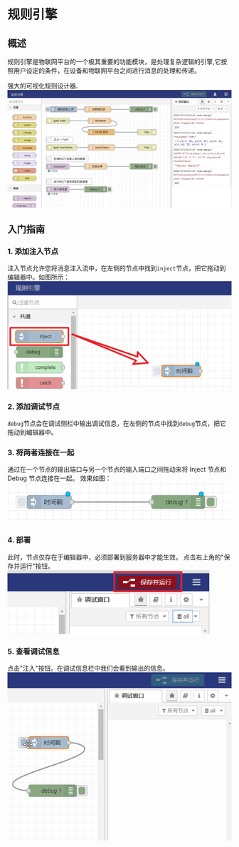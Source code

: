 # 规则引擎

## 概述

规则引擎是物联网平台的一个极其重要的功能模块，是处理复杂逻辑的引擎,它按照用户设定的条件，在设备和物联网平台之间进行消息的处理和传递。

强大的可视化规则设计器.
![img_1.png](../../public/imgs/guide/ruleEngine/rule-engine.jpg)


## 入门指南

### 1. 添加注入节点

注入节点允许您将消息注入流中，在左侧的节点中找到`inject`节点，把它拖动到编辑器中。如图所示：
![img_1.png](../../public/imgs/guide/ruleEngine/rule_instance_02_01-03bb3c982967f4825c6f96760d88df11.png)

### 2. 添加调试节点

`debug`节点会在调试侧栏中输出调试信息，在左侧的节点中找到`debug`节点，把它拖动到编辑器中。

### 3. 将两者连接在一起

通过在一个节点的输出端口与另一个节点的输入端口之间拖动来将 Inject 节点和 Debug 节点连接在一起。
效果如图：
![img.png](../../public/imgs/guide/ruleEngine/ruleengine002.png)

### 4. 部署

此时，节点仅存在于编辑器中，必须部署到服务器中才能生效。
点击右上角的"保存并运行"按钮。
![img_2.png](../../public/imgs/guide/ruleEngine/ruleengine001.png)

### 5. 查看调试信息

点击"注入"按钮。在调试信息栏中我们会看到输出的信息。
![img](../../public/imgs/guide/ruleEngine/rule_instance_02_05-f793dc9c7d462175711587cbd2b7f624.gif)
